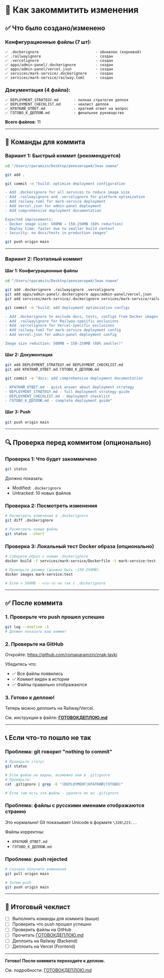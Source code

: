 # 📝 Как закоммитить изменения

## ✅ Что было создано/изменено

### Конфигурационные файлы (7 шт):

```
✅ .dockerignore                          - обновлен (корневой)
✅ .railwayignore                         - создан
✅ .vercelignore                          - создан
✅ apps/admin-panel/.dockerignore         - создан
✅ apps/admin-panel/vercel.json           - создан
✅ services/mark-service/.dockerignore    - создан
✅ services/mark-service/railway.toml     - создан
```

### Документация (4 файла):

```
✅ DEPLOYMENT_STRATEGY.md       - полная стратегия деплоя
✅ DEPLOYMENT_CHECKLIST.md      - чеклист деплоя
✅ КРАТКИЙ_ОТВЕТ.md             - краткий ответ на вопрос
✅ ГОТОВО_К_ДЕПЛОЮ.md           - финальное руководство
```

**Всего файлов**: 11

---

## 🚀 Команды для коммита

### Вариант 1: Быстрый коммит (рекомендуется)

```bash
cd "/Users/rparamzin/Desktop/репозиторий/Знак лавки"

git add .

git commit -m "build: optimize deployment configuration

- Add .dockerignore for all services to reduce image size
- Add .railwayignore and .vercelignore for platform optimization
- Add railway.toml for mark-service deployment
- Add vercel.json for admin-panel deployment
- Add comprehensive deployment documentation

Expected improvements:
- Docker image size: 500MB → 150-250MB (60% reduction)
- Deploy time: faster due to smaller build context
- Security: no docs/tests in production images"

git push origin main
```

---

### Вариант 2: Поэтапный коммит

#### Шаг 1: Конфигурационные файлы

```bash
cd "/Users/rparamzin/Desktop/репозиторий/Знак лавки"

git add .dockerignore .railwayignore .vercelignore
git add apps/admin-panel/.dockerignore apps/admin-panel/vercel.json
git add services/mark-service/.dockerignore services/mark-service/railway.toml

git commit -m "build: add deployment optimization configs

- Add .dockerignore to exclude docs, tests, configs from Docker images
- Add .railwayignore for Railway-specific exclusions
- Add .vercelignore for Vercel-specific exclusions
- Add railway.toml for mark-service deployment config
- Add vercel.json for admin-panel deployment config

Image size reduction: 500MB → 150-250MB (60% smaller)"
```

#### Шаг 2: Документация

```bash
git add DEPLOYMENT_STRATEGY.md DEPLOYMENT_CHECKLIST.md
git add КРАТКИЙ_ОТВЕТ.md ГОТОВО_К_ДЕПЛОЮ.md

git commit -m "docs: add comprehensive deployment documentation

- КРАТКИЙ_ОТВЕТ.md - quick answer about deployment strategy
- DEPLOYMENT_STRATEGY.md - full deployment strategy guide
- DEPLOYMENT_CHECKLIST.md - deployment checklist
- ГОТОВО_К_ДЕПЛОЮ.md - complete deployment guide"
```

#### Шаг 3: Push

```bash
git push origin main
```

---

## 🔍 Проверка перед коммитом (опционально)

### Проверка 1: Что будет закоммичено

```bash
git status
```

Должно показать:

- Modified: `.dockerignore`
- Untracked: 10 новых файлов

### Проверка 2: Посмотреть изменения

```bash
# Посмотреть изменения в .dockerignore
git diff .dockerignore

# Посмотреть новые файлы
git status --short
```

### Проверка 3: Локальный тест Docker образа (опционально)

```bash
# Соберите образ с новым .dockerignore
docker build -f services/mark-service/Dockerfile -t mark-service:test .

# Проверьте размер (должно быть ~150-250MB)
docker images mark-service:test

# Если > 500MB - что-то не так с .dockerignore
```

---

## ✅ После коммита

### 1. Проверьте что push прошел успешно

```bash
git log --oneline -1
# Должен показать ваш коммит
```

### 2. Проверьте на GitHub

Откройте: https://github.com/romaparamzin/znak-lavki

Убедитесь что:

- ✅ Все файлы появились
- ✅ Коммит виден в истории
- ✅ Файлы правильно отображаются

### 3. Готово к деплою!

Теперь можно деплоить на Railway/Vercel.

См. инструкции в файле: **[ГОТОВО*К*ДЕПЛОЮ.md](./ГОТОВО_К_ДЕПЛОЮ.md)**

---

## 📞 Если что-то пошло не так

### Проблема: git говорит "nothing to commit"

```bash
# Проверьте статус
git status

# Если файлы не видны, возможно они в .gitignore
# Проверьте:
cat .gitignore | grep -E "(DEPLOYMENT|КРАТКИЙ|ГОТОВО)"

# Если там есть эти файлы - удалите их из .gitignore
```

### Проблема: файлы с русскими именами отображаются странно

Это нормально! Git показывает Unicode в формате `\320\223...`

Файлы корректны:

- `КРАТКИЙ_ОТВЕТ.md`
- `ГОТОВО_К_ДЕПЛОЮ.md`

### Проблема: push rejected

```bash
# Сначала получите изменения
git pull origin main

# Затем push
git push origin main
```

---

## 🎯 Итоговый чеклист

- [ ] Выполнить команды для коммита (выше)
- [ ] Проверить что push прошел успешно
- [ ] Проверить файлы на GitHub
- [ ] Прочитать [ГОТОВО*К*ДЕПЛОЮ.md](./ГОТОВО_К_ДЕПЛОЮ.md)
- [ ] Деплоить на Railway (Backend)
- [ ] Деплоить на Vercel (Frontend)

---

**Готово! После коммита переходите к деплою.**

См. подробности: [ГОТОВО*К*ДЕПЛОЮ.md](./ГОТОВО_К_ДЕПЛОЮ.md)
